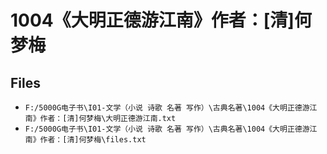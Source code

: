 # 1004《大明正德游江南》作者：[清]何梦梅

## Files

- `F:/5000G电子书\I01-文学（小说 诗歌 名著 写作）\古典名著\1004《大明正德游江南》作者：[清]何梦梅\大明正德游江南.txt`
- `F:/5000G电子书\I01-文学（小说 诗歌 名著 写作）\古典名著\1004《大明正德游江南》作者：[清]何梦梅\files.txt`
